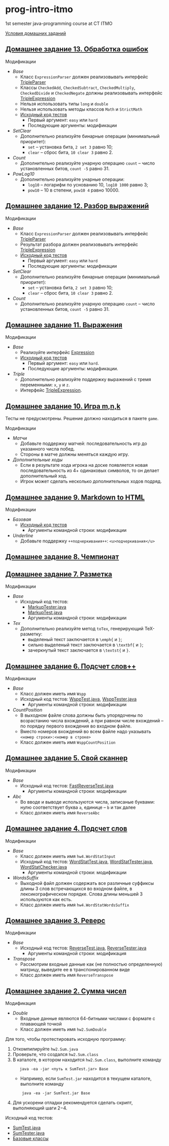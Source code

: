 # prog-intro-itmo
1st semester java-programming course at CT ITMO

[Условия домашних заданий](https://github.com/never-ever-live/prog-intro-itmo/blob/main/Task_Conditions.pdf)

## [Домашнее задание 13. Обработка ошибок](https://github.com/never-ever-live/prog-intro-itmo/tree/main/solutions/hw13/exceptions)

Модификации
 * *Base*
    * Класс `ExpressionParser` должен реализовывать интерфейс
        [TripleParser](java/expression/exceptions/TripleParser.java)
    * Классы `CheckedAdd`, `CheckedSubtract`, `CheckedMultiply`,
        `CheckedDivide` и `CheckedNegate` должны реализовывать интерфейс
        [TripleExpression](java/expression/TripleExpression.java)
    * Нельзя использовать типы `long` и `double`
    * Нельзя использовать методы классов `Math` и `StrictMath`
    * [Исходный код тестов](java/expression/exceptions/ExceptionsTest.java)
        * Первый аргумент: `easy` или `hard`
        * Последующие аргументы: модификации
 * *SetClear*
    * Дополнительно реализуйте бинарные операции (минимальный приоритет):
        * `set` – установка бита, `2 set 3` равно 10;
        * `clear` – сброс бита, `10 clear 3` равно 2.
 * *Count*
    * Дополнительно реализуйте унарную операцию
      `count` – число установленных битов, `count -5` равно 31.
 * *PowLog10*
    * Дополнительно реализуйте унарные операции:
        * `log10` – логарифм по уснованию 10, `log10 1000` равно 3;
        * `pow10` – 10 в степени, `pow10 4` равно 10000.


## [Домашнее задание 12. Разбор выражений](https://github.com/never-ever-live/prog-intro-itmo/tree/main/solutions/hw12/parser)

Модификации
 * *Base*
    * Класс `ExpressionParser` должен реализовывать интерфейс
        [TripleParser](java/expression/parser/TripleParser.java)
    * Результат разбора должен реализовывать интерфейс
        [TripleExpression](java/expression/TripleExpression.java)
    * [Исходный код тестов](java/expression/parser/ParserTest.java)
        * Первый аргумент: `easy` или `hard`
        * Последующие аргументы: модификации
 * *SetClear*
    * Дополнительно реализуйте бинарные операции (минимальный приоритет):
        * `set` – установка бита, `2 set 3` равно 10;
        * `clear` – сброс бита, `10 clear 3` равно 2.
 * *Count*
    * Дополнительно реализуйте унарную операцию
      `count` – число установленных битов, `count -5` равно 31.

## [Домашнее задание 11. Выражения](https://github.com/never-ever-live/prog-intro-itmo/tree/main/solutions/hw11/expression)

Модификации
 * *Base*
    * Реализуйте интерфейс [Expression](java/expression/Expression.java)
    * [Исходный код тестов](java/expression/ExpressionTest.java)
        * Первый аргумент: `easy` или `hard`.
        * Последующие аргументы: модификации.
 * *Triple*
    * Дополнительно реализуйте поддержку выражений с тремя переменными: `x`, `y` и `z`.
    * Интерфейс [TripleExpression](java/expression/TripleExpression.java).


## [Домашнее задание 10. Игра m,n,k](https://github.com/never-ever-live/prog-intro-itmo/tree/main/solutions/hw10/game)

Тесты не предусмотрены. Решение должно находиться в пакете `game`.

Модификации
 * *Матчи*
    * Добавьте поддержку матчей: последовательность игр до указанного числа побед.
    * Стороны в матче должны меняться каждую игру.
 * *Дополнительные ходы*
    * Если в результате хода игрока на доске появляется новая последовательность
      из 4+ одинаковых символов, то он делает дополнительный ход.
    * Игрок может сделать несколько дополнительных ходов подряд.




## [Домашнее задание 9. Markdown to HTML](https://github.com/never-ever-live/prog-intro-itmo/tree/main/solutions/hw9/md2html)

Модификации
 * *Базовая*
    * [Исходный код тестов](solutions/hw9/test/Md2HtmlTester.java)
        * Аргументы командной строки: модификации
 * *Underline*
    * Добавьте поддержку `++подчеркивания++`: `<u>подчеркивания</u>`




## [Домашнее задание 8. Чемпионат](https://github.com/never-ever-live/prog-intro-itmo/tree/main/solutions/hw8)

## [Домашнее задание 7. Разметка](https://github.com/never-ever-live/prog-intro-itmo/tree/main/solutions/hw7/markup)

Модификации
 * *Base*
    * Исходный код тестов:
        * [MarkupTester.java](solutions/hw7/test/MarkupTester.java)
        * [MarkupTest.java](solutions/hw7/test/MarkupTest.java)
        * Аргументы командной строки: модификации
 * *Tex*
    * Дополнительно реализуйте метод `toTex`, генерирующий TeX-разметку:
      * выделеный текст заключается в `\emph{` и `}`;
      * сильно выделеный текст заключается в `\textbf{` и `}`;
      * зачеркнутый текст заключается в `\textst{` и `}`.

## [Домашнее задание 6. Подсчет слов++](https://github.com/never-ever-live/prog-intro-itmo/tree/main/solutions/hw6)

Модификации
 * *Base*
    * Класс должен иметь имя `Wspp`
    * Исходный код тестов:
        [WsppTest.java](solutions/hw6/test/WsppTest.java),
        [WsppTester.java](solutions/hw6/test/WsppTester.java)
        * Аргументы командной строки: модификации
 * *CountPosition*
    * В выходном файле слова должны быть упорядочены по возрастанию числа
      вхождений, а при равном числе вхождений – по порядку первого вхождения
      во входном файле.
    * Вместо номеров вхождений во всем файле надо указывать
      `<номер строки>:<номер в строке>`
    * Класс должен иметь имя `WsppCountPosition`


## [Домашнее задание 5. Свой сканнер](https://github.com/never-ever-live/prog-intro-itmo/tree/main/solutions/hw5)

Модификации
 * *Base*
    * Исходный код тестов: [FastReverseTest.java](solutions/hw5/test/FastReverseTest.java)
        * Аргументы командной строки: модификации
 * *Abc*
    * Во вводе и выводе используются числа, записаные буквами:
      нулю соответствует буква `a`, единице – `b` и так далее
    * Класс должен иметь имя `ReverseAbc`


## [Домашнее задание 4. Подсчет слов](https://github.com/never-ever-live/prog-intro-itmo/tree/main/solutions/hw4)

Модификации
 * *Base*
    * Класс должен иметь имя `hw4.WordStatInput`
    * Исходный код тестов:
        [WordStatTest.java](solutions/hw4/test/WordStatTest.java),
        [WordStatTester.java](solutions/hw4/test/WordStatTester.java),
        [WordStatChecker.java](solutions/hw4/test/WordStatChecker.java)
        * Аргументы командной строки: модификации
 * *WordsSuffix*
    * Выходной файл должен содержать все различные суффиксы длины 3
      слов встречающихся во входном файле,
      в лексикографическом порядке.
      Слова длины меньшей 3 используются как есть.
    * Класс должен иметь имя `hw4.WordStatWordsSuffix`


## [Домашнее задание 3. Реверс](https://github.com/never-ever-live/prog-intro-itmo/tree/main/solutions/hw3)

Модификации
 * *Base*
    * Исходный код тестов:
        [ReverseTest.java](solutions/hw3/test/ReverseTest.java),
        [ReverseTester.java](solutions/hw3/test/ReverseTester.java)
        * Аргументы командной строки: модификация
 * *Transpose*
    * Рассмотрим входные данные как (не полностью определенную) матрицу,
      выведите ее в транспонированном виде
    * Класс должен иметь имя `ReverseTranspose`


## [Домашнее задание 2. Сумма чисел](https://github.com/never-ever-live/prog-intro-itmo/tree/main/solutions/hw2)

Модификация
 * *Double*
    * Входные данные являются 64-битными числами с формате с плавающей точкой
    * Класс должен иметь имя `hw2.SumDouble`

Для того, чтобы протестировать исходную программу:

 1. Откомпилируйте `hw2.Sum.java`
 1. Проверьте, что создался `hw2.Sum.class`
 1. В каталоге, в котором находится `hw2.Sum.class`, выполните команду
    ```
       java -ea -jar <путь к SumTest.jar> Base
    ```
    * Например, если `SumTest.jar` находится в текущем каталоге, выполните команду
    ```
        java -ea -jar SumTest.jar Base
    ```
 1. Для ускорени отладки рекомендуется сделать скрипт, выполняющий шаги 2−4.

Исходный код тестов:

* [SumTest.java](java/sum/SumTest.java)
* [SumTester.java](java/sum/SumTester.java)
* [Базовые классы](java/base/)
 
